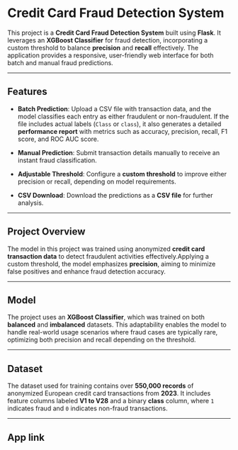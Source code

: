 # **Credit Card Fraud Detection System**

This project is a **Credit Card Fraud Detection System** built using **Flask**. It leverages an **XGBoost Classifier** for fraud detection, incorporating a custom threshold to balance **precision** and **recall** effectively. The application provides a responsive, user-friendly web interface for both batch and manual fraud predictions.

---

## **Features**

- **Batch Prediction**: Upload a CSV file with transaction data, and the model classifies each entry as either fraudulent or non-fraudulent. If the file includes actual labels (`Class` or `class`), it also generates a detailed **performance report** with metrics such as accuracy, precision, recall, F1 score, and ROC AUC score.
  
- **Manual Prediction**: Submit transaction details manually to receive an instant fraud classification.

- **Adjustable Threshold**: Configure a **custom threshold** to improve either precision or recall, depending on model requirements.

- **CSV Download**: Download the predictions as a **CSV file** for further analysis.

---

## **Project Overview**

The model in this project was trained using anonymized **credit card transaction data** to detect fraudulent activities effectively.Applying a custom threshold, the model emphasizes **precision**, aiming to minimize false positives and enhance fraud detection accuracy.

---

## **Model**

The project uses an **XGBoost Classifier**, which was trained on both **balanced** and **imbalanced** datasets. This adaptability enables the model to handle real-world usage scenarios where fraud cases are typically rare, optimizing both precision and recall depending on the threshold.

---

## **Dataset**

The dataset used for training contains over **550,000 records** of anonymized European credit card transactions from **2023**. It includes feature columns labeled **V1 to V28** and a binary **class** column, where `1` indicates fraud and `0` indicates non-fraud transactions.

---

## **App link**



